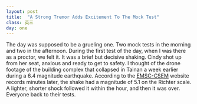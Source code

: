 ```yaml
---
layout: post
title:  "A Strong Tremor Adds Excitement To The Mock Test"
class: 英三
day: one
---
```


The day was supposed to be a grueling one.
Two mock tests in the morning and two in the afternoon.
During the first test of the day, when I was there as a proctor, we felt it.
It was a brief but decisive shaking.
Cindy shot up from her seat, anxious and ready to get to safety.
I thought of the drone footage of the building complex that collapsed in Tainan a week earlier during a 6.4 magnitude earthquake.
According to the [EMSC-CSEM] website records minutes later, the shake had a magnitude of 5.1 on the Richter scale.
A lighter, shorter shock followed it within the hour, and then it was over.
Everyone back to their tests.

[EMSC-CSEM]: http://www.emsc-csem.org/Earthquake/earthquake.php?id=489089
